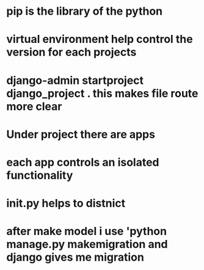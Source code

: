 # pip is the library of the python
# virtual environment help control the version for each projects
# django-admin startproject django_project .  this makes file route more clear
# Under project there are apps
# each app controls an isolated functionality
# __init__.py helps to distnict

# after make model i use 'python manage.py makemigration and django gives me migration